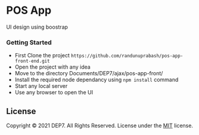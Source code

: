 # POS App 
UI design using boostrap

### Getting Started
* First Clone the project
`https://github.com/randunuprabash/pos-app-front-end.git`
* Open the project with any idea 
* Move to the directory Documents/DEP7/ajax/pos-app-front/
* Install the required node dependancy using `npm install` command
* Start any local server
* Use any browser to open the UI



## License
Copyright © 2021 DEP7. All Rights Reserved.
License under the [MIT](LICENSE) license.
